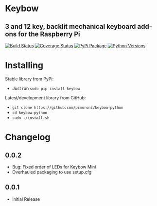 # Keybow
## 3 and 12 key, backlit mechanical keyboard add-ons for the Raspberry Pi

[![Build Status](https://travis-ci.com/pimoroni/keybow-python.svg?branch=master)](https://travis-ci.com/pimoroni/keybow-python)
[![Coverage Status](https://coveralls.io/repos/github/pimoroni/keybow-python/badge.svg?branch=master)](https://coveralls.io/github/pimoroni/keybow-python?branch=master)
[![PyPi Package](https://img.shields.io/pypi/v/keybow.svg)](https://pypi.python.org/pypi/keybow)
[![Python Versions](https://img.shields.io/pypi/pyversions/keybow.svg)](https://pypi.python.org/pypi/keybow)

# Installing

Stable library from PyPi:

* Just run `sudo pip install keybow`

Latest/development library from GitHub:

* `git clone https://github.com/pimoroni/keybow-python`
* `cd keybow-python`
* `sudo ./install.sh`


# Changelog
0.0.2
-----

* Bug: Fixed order of LEDs for Keybow Mini
* Overhauled packaging to use setup.cfg

0.0.1
-----

* Initial Release
